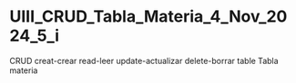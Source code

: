 # UIII_CRUD_Tabla_Materia_4_Nov_2024_5_i
CRUD creat-crear read-leer update-actualizar delete-borrar table Tabla materia
